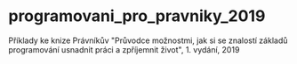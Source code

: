 # programovani_pro_pravniky_2019
Příklady ke knize Právníkův "Průvodce možnostmi, jak si se znalostí základů programování usnadnit práci a zpříjemnit život", 1. vydání, 2019
